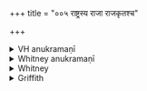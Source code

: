 +++
title = "००५ राष्ट्रस्य राजा राजकृतश्च"

+++

<details><summary>VH anukramaṇī</summary>

राष्ट्रस्य राजा राजकृतश्च।  
१-८ अथर्वा। सोमः। १ पुरोऽनुष्टुप् त्रिष्टुप्, २-३, ५-७ अनुष्टुप्, ४ त्रिष्टुप्, ८ विराडुरोबृहती।
</details>

<details><summary>Whitney anukramaṇī</summary>

[Atharvan.—aṣṭakam. sāumyam. ānuṣṭubham: 1. puro‘nuṣṭup triṣṭubh; 8. virāḍurobṛhatī.]
</details>



<details><summary>Whitney</summary>

### Comment
Found (except vs. 8) in Pāipp. iii. Used by Kāuś. (19. 22), with viii. 5 and x. 3, 6, to accompany the binding on of an amulet for general prosperity (tejobalāyurdhanādipuṣṭaye, comm.). And the comm. quotes it from Nakṣ. K. ⌊comm. should say śānti K.—Bloomfield⌋ as employed in a mahāśānti named ān̄girasī. ⌊In the prior draft, W. writes "For success of a king: with" etc. as title of this hymn. Its place in the collection, next after iii. 3 and 4, and its second vs., seem to justify that title.⌋


### Translations
Translated: Weber, xvii. 1 94; Griffith, i. 86; Bloomfield, 114, 331.—Vss. 6 and 7, Zimmer, p. 184, with comment.
</details>

<details><summary>Griffith</summary>

A King's address to an amulet which is to strengthen his authority
</details>
